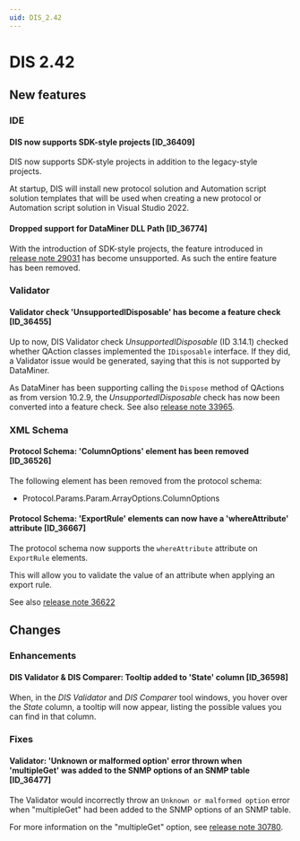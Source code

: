 ```yaml
---
uid: DIS_2.42
---
```


# DIS 2.42

## New features

### IDE

#### DIS now supports SDK-style projects [ID_36409]

DIS now supports SDK-style projects in addition to the legacy-style projects.

At startup, DIS will install new protocol solution and Automation script solution templates that will be used when creating a new protocol or Automation script solution in Visual Studio 2022.

#### Dropped support for DataMiner DLL Path [ID_36774]

With the introduction of SDK-style projects, the feature introduced in [release note 29031](xref:DIS_2.32#automation-script-solutions-dataminer-dll-path-property-id_29031) has become unsupported.
As such the entire feature has been removed.

### Validator

#### Validator check 'UnsupportedIDisposable' has become a feature check [ID_36455]

Up to now, DIS Validator check *UnsupportedIDisposable* (ID 3.14.1) checked whether QAction classes implemented the `IDisposable` interface. If they did, a Validator issue would be generated, saying that this is not supported by DataMiner.

As DataMiner has been supporting calling the `Dispose` method of QActions as from version 10.2.9, the *UnsupportedIDisposable* check has now been converted into a feature check. See also [release note 33965](xref:General_Feature_Release_10.2.9#qactions-are-now-idisposable-and-the-slprotocol-object-remains-available-outside-of-the-run-scope-id_33965).

### XML Schema

#### Protocol Schema: 'ColumnOptions' element has been removed [ID_36526]

​The following element has been removed from the protocol schema:

- Protocol.Params.Param.ArrayOptions.ColumnOptions

#### Protocol Schema: 'ExportRule' elements can now have a 'whereAttribute' attribute [ID_36667]

The protocol schema now supports the `whereAttribute` attribute on `ExportRule` elements.

This will allow you to validate the value of an attribute when applying an export rule.

See also [release note 36622](xref:General_Main_Release_10.4.0_new_features#exportrule-elements-can-now-have-a-whereattribute-attribute-id_36622)

## Changes

### Enhancements

#### DIS Validator & DIS Comparer: Tooltip added to 'State' column [ID_36598]

When, in the *DIS Validator* and *DIS Comparer* tool windows, you hover over the *State* column, a tooltip will now appear, listing the possible values you can find in that column.

### Fixes

#### Validator: 'Unknown or malformed option' error thrown when 'multipleGet' was added to the SNMP options of an SNMP table [ID_36477]

The Validator would incorrectly throw an `Unknown or malformed option` error when "multipleGet" had been added to the SNMP options of an SNMP table.

For more information on the "multipleGet" option, see [release note 30780](xref:General_Feature_Release_10.1.10#new-polling-scheme-polls-snmp-tables-by-row-id_30780).
